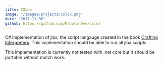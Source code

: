 ```yaml
---
title: CSLox
image: "/images/projects/cslox.png"
date: "2017-11-06"
github: https://github.com/EldoranDev/cslox
---
```


C# implementation of jlox, the script langauge created in the book [Crafting Interpreters](http://craftinginterpreters.com/).
This implementation should be able to run all jlox scripts.

This implementation is currently not tested with .net core but it should be portable without mutch work.
